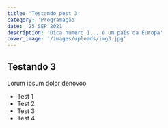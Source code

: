 ```yaml
---
title: 'Testando post 3'
category: 'Programação'
date: '25 SEP 2021'
description: 'Dica número 1... é um país da Europa'
cover_image: '/images/uploads/img3.jpg'
---
```


## Testando 3

Lorum ipsum dolor denovoo

* Test 1
* Test 2
* Test 3
* Test 4
